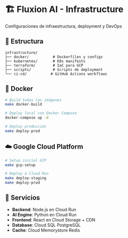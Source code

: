 # 🏗️ Fluxion AI - Infrastructure

Configuraciones de infraestructura, deployment y DevOps

## 📁 Estructura

```
infrastructure/
├── docker/           # Dockerfiles y configs
├── kubernetes/       # K8s manifests
├── terraform/        # IaC para GCP
├── scripts/          # Scripts de deployment
└── ci-cd/           # GitHub Actions workflows
```

## 🐳 Docker

```bash
# Build todas las imágenes
make docker-build

# Deploy local con Docker Compose
docker-compose up -d

# Deploy producción
make deploy-prod
```

## ☁️ Google Cloud Platform

```bash
# Setup inicial GCP
make gcp-setup

# Deploy a Cloud Run
make deploy-staging
make deploy-prod
```

## 🚀 Servicios
- **Backend**: Node.js en Cloud Run
- **AI Engine**: Python en Cloud Run
- **Frontend**: React en Cloud Storage + CDN
- **Database**: Cloud SQL PostgreSQL
- **Cache**: Cloud Memorystore Redis
